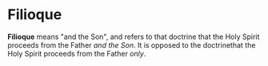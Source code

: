 # Filioque

**Filioque** means "and the Son", and refers to that doctrine that the Holy Spirit proceeds from the Father *and the Son*.
It is opposed to the doctrinethat the Holy Spirit proceeds from the Father *only*.